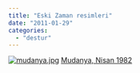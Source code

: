 ```yaml
---
title: "Eski Zaman resimleri"
date: "2011-01-29"
categories: 
  - "destur"
---
```


[](/uploads/2011/01/mudanya.jpg "mudanya.jpg")[![mudanya.jpg](/uploads/2011/01/mudanya.jpg)](/uploads/2011/01/mudanya.jpg "mudanya.jpg") [Mudanya, Nisan 1982](/uploads/2011/01/mudanya.jpg "mudanya.jpg")
